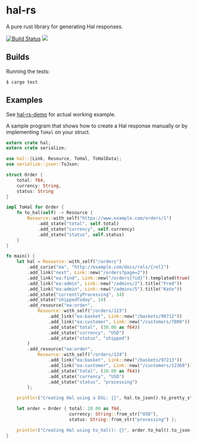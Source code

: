 # hal-rs

A pure rust library for generating Hal responses.

[![Build Status](https://travis-ci.org/hjr3/hal-rs.svg)](https://travis-ci.org/hjr3/hal-rs)
[![](http://meritbadge.herokuapp.com/hal)](https://crates.io/crates/hal)

## Builds

Running the tests:

```
$ cargo test
```

## Examples

See [hal-rs-demo](https://github.com/hjr3/hal-rs-demo) for actual working example.

A sample program that shows how to create a Hal response manually or by implementing `ToHal` on your struct.

```rust
extern crate hal;
extern crate serialize;

use hal::{Link, Resource, ToHal, ToHalData};
use serialize::json::ToJson;

struct Order {
    total: f64,
    currency: String,
    status: String
}

impl ToHal for Order {
    fn to_hal(self) -> Resource {
        Resource::with_self("https://www.example.com/orders/1")
            .add_state("total", self.total)
            .add_state("currency", self.currency)
            .add_state("status", self.status)
    }
}

fn main() {
    let hal = Resource::with_self("/orders")
        .add_curie("ea", "http://example.com/docs/rels/{rel}")
        .add_link("next", Link::new("/orders?page=2"))
        .add_link("ea:find", Link::new("/orders{?id}").templated(true))
        .add_link("ea:admin", Link::new("/admins/2").title("Fred"))
        .add_link("ea:admin", Link::new("/admins/5").title("Kate"))
        .add_state("currentlyProcessing", 14)
        .add_state("shippedToday", 14)
        .add_resource("ea:order",
            Resource::with_self("/orders/123")
                .add_link("ea:basket", Link::new("/baskets/98712"))
                .add_link("ea:customer", Link::new("/customers/7809"))
                .add_state("total", (30.00 as f64))
                .add_state("currency", "USD")
                .add_state("status", "shipped")
        )
        .add_resource("ea:order",
            Resource::with_self("/orders/124")
                .add_link("ea:basket", Link::new("/baskets/97213"))
                .add_link("ea:customer", Link::new("/customers/12369"))
                .add_state("total", (20.00 as f64))
                .add_state("currency", "USD")
                .add_state("status", "processing")
        );

    println!("Creating Hal using a DSL: {}", hal.to_json().to_pretty_str());

    let order = Order { total: 20.00 as f64, 
                        currency: String::from_str("USD"), 
                        status: String::from_str("processing") };

    println!("Creating Hal using to_hal(): {}", order.to_hal().to_json().to_pretty_str());
}
```
